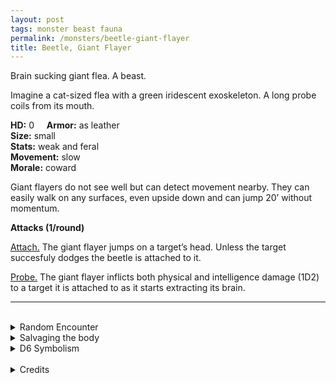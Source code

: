 ```yaml
---
layout: post
tags: monster beast fauna
permalink: /monsters/beetle-giant-flayer
title: Beetle, Giant Flayer
---
```


Brain sucking giant flea. A beast.

Imagine a cat-sized flea with a green iridescent exoskeleton. A long probe coils from its mouth.

**HD:** 0  &nbsp; &nbsp;  **Armor:** as leather <br>
**Size:** small <br>
**Stats:** weak and feral<br>
**Movement:** slow <br>
**Morale:** coward <br>

Giant flayers do not see well but can detect movement nearby. They can easily walk on any surfaces, even upside down and can jump 20’ without momentum.

**Attacks (1/round)**

<ins>Attach.</ins> The giant flayer jumps on a target’s head. Unless the target succesfuly dodges the beetle is attached to it.

<ins>Probe.</ins> The giant flayer inflicts both physical and intelligence damage (1D2) to a target it is attached to as it starts extracting its brain.
<br>

---

<br> 

<details markdown="1">
<summary>Random Encounter</summary>

1. **Monster:** 2D4 giant flayers.
1. **Lair:** A damp cave echoing with eerie vibrations and filled with red eggs. <br>	&nbsp; OR <br>	**Omen:** Underwater-sounding cricket noises, close.
1. **Spoor:** A body, its eyes popped and its brain sucked dry.
1. **Tracks:** Underwater-sounding cricket noises, far away.
1. **Trace:** Smashed giant flayer.  
1. **Trace:** A dried, brainless body.
</details>

<details markdown="1">
<summary>Salvaging the body</summary>

Giant flayer shell can be used for armor but has 1-6 chance to break on each hit. A more common use would be to ground it to make a green iridescent dye.
</details>

<details markdown="1">
<summary>D6 Symbolism</summary>

In local cultures, it is a symbol of ...

1. Mind Flayers
1. Forgetfulness
1. Idiocy
1. Opera
1. Intellect
1. Sacred 
</details>

<br>

<details markdown="1">
<summary>Credits</summary>
The giant flayer beetle is an orginal creation of [Richard J. Leblanc Jr](http://savevsdragon.blogspot.com/2012/08/new-oebx1e-monster-giant-flayer-beetle.html). When adapting it to the GLoG, I made it slightly less sturdy but a bit more reliable: the original was only threatening when rolling a critical hit, this one does intelligence damage more often. — SaltyGoo
</details>

